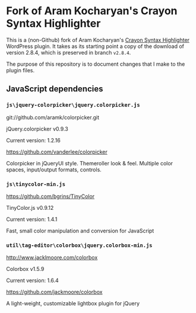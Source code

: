 # Fork of Aram Kocharyan's Crayon Syntax Highlighter

This is a (non-Github) fork of Aram Kocharyan's
[Crayon Syntax Highlighter](https://wordpress.org/plugins/crayon-syntax-highlighter/)
WordPress plugin. It takes as its starting point a copy of the download of
version 2.8.4, which is preserved in branch `v2.8.4`.

The purpose of this repository is to document changes that I make to the plugin
files.

## JavaScript dependencies

### `js\jquery-colorpicker\jquery.colorpicker.js`

git://github.com/aramk/colorpicker.git

jQuery.colorpicker v0.9.3

Current version: 1.2.16

https://github.com/vanderlee/colorpicker

Colorpicker in jQueryUI style. Themeroller look & feel. Multiple color spaces,
input/output formats, controls.

### `js\tinycolor-min.js`

https://github.com/bgrins/TinyColor

TinyColor.js v0.9.12

Current version: 1.4.1

Fast, small color manipulation and conversion for JavaScript

### `util\tag-editor\colorbox\jquery.colorbox-min.js`

http://www.jacklmoore.com/colorbox

Colorbox v1.5.9

Current version: 1.6.4

https://github.com/jackmoore/colorbox

A light-weight, customizable lightbox plugin for jQuery
